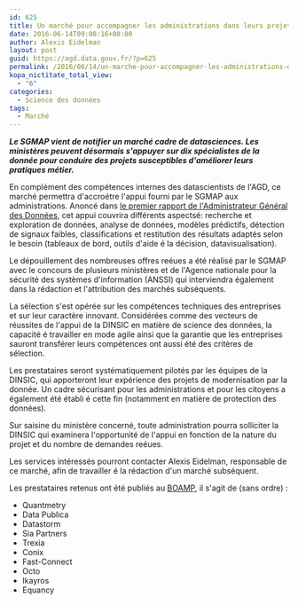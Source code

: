 ```yaml
---
id: 625
title: Un marché pour accompagner les administrations dans leurs projets de datasciences
date: 2016-06-14T09:00:16+00:00
author: Alexis Eidelman
layout: post
guid: https://agd.data.gouv.fr/?p=625
permalink: /2016/06/14/un-marche-pour-accompagner-les-administrations-dans-leurs-projets-de-datasciences/
kopa_nictitate_total_view:
  - "6"
categories:
  - Science des données
tags:
  - Marché
---
```

**_Le SGMAP vient de notifier un marché cadre de datasciences. Les ministères peuvent désormais s'appuyer sur dix spécialistes de la donnée pour conduire des projets susceptibles d'améliorer leurs pratiques métier._** 

En complément des compétences internes des datascientists de l'AGD, ce marché permettra d'accroétre l'appui fourni par le SGMAP aux administrations. Anoncé dans [le premier rapport de l'Administrateur Général des Données](http://www.modernisation.gouv.fr/sites/default/files/rapport_agd_decembre2015.pdf), cet appui couvrira différents aspectsé: recherche et exploration de données, analyse de données, modèles prédictifs, détection de signaux faibles, classifications et restitution des résultats adaptés selon le besoin (tableaux de bord, outils d'aide é la décision, datavisualisation).

Le dépouillement des nombreuses offres reéues a été réalisé par le SGMAP avec le concours de plusieurs ministères et de l'Agence nationale pour la sécurité des systèmes d'information (ANSSI) qui interviendra également dans la rédaction et l'attribution des marchés subséquents.

La sélection s'est opérée sur les compétences techniques des entreprises et sur leur caractère innovant. Considérées comme des vecteurs de réussites de l'appui de la DINSIC en matière de science des données, la capacité é travailler en mode agile ainsi que la garantie que les entreprises sauront transférer leurs compétences ont aussi été des critères de sélection.

Les prestataires seront systématiquement pilotés par les équipes de la DINSIC, qui apporteront leur expérience des projets de modernisation par la donnée. Un cadre sécurisant pour les administrations et pour les citoyens a également été établi é cette fin (notamment en matière de protection des données).

Sur saisine du ministère concerné, toute administration pourra solliciter la DINSIC qui examinera l'opportunité de l'appui en fonction de la nature du projet et du nombre de demandes reéues.

Les services intéressés pourront contacter Alexis Eidelman, responsable de ce marché, afin de travailler é la rédaction d'un marché subséquent.

Les prestataires retenus ont été publiés au [BOAMP](http://www.boamp.fr/avis/detail/16-62538/0), il s'agit de (sans ordre) :

  * Quantmetry
  * Data Publica
  * Datastorm
  * Sia Partners
  * Trexia
  * Conix
  * Fast-Connect
  * Octo
  * Ikayros
  * Equancy

